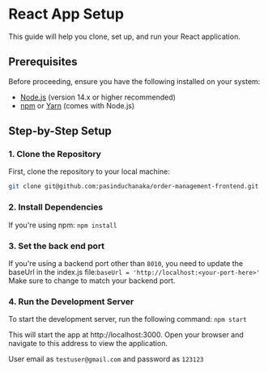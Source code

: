 # React App Setup

This guide will help you clone, set up, and run your React application.

## Prerequisites

Before proceeding, ensure you have the following installed on your system:

- [Node.js](https://nodejs.org/) (version 14.x or higher recommended)
- [npm](https://www.npmjs.com/) or [Yarn](https://yarnpkg.com/) (comes with Node.js)

## Step-by-Step Setup

### 1. Clone the Repository

First, clone the repository to your local machine:

```bash
git clone git@github.com:pasinduchanaka/order-management-frontend.git
```

### 2. Install Dependencies
If you're using npm: ```npm install```

### 3. Set the back end port
If you're using a backend port other than ```8010```, you need to update the baseUrl in the index.js file:```baseUrl = 'http://localhost:<your-port-here>'```
Make sure to change <your-port-here> to match your backend port.


### 4. Run the Development Server
To start the development server, run the following command: ```npm start```

This will start the app at http://localhost:3000. Open your browser and navigate to this address to view the application.

User email as ```testuser@gmail.com``` and password as ```123123```